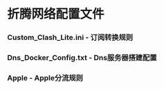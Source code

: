 # 折腾网络配置文件
### Custom_Clash_Lite.ini - 订阅转换规则
### Dns_Docker_Config.txt - Dns服务器搭建配置
### Apple - Apple分流规则
